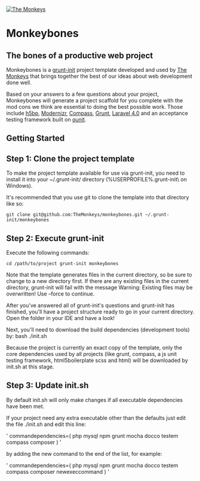 [![The Monkeys](http://www.themonkeys.com.au/img/monkey_logo.png)](http://www.themonkeys.com.au/)

Monkeybones
===========
## The bones of a productive web project

Monkeybones is a [grunt-init][1] project template developed and used by [The Monkeys][2] that brings together the best
of our ideas about web development done well.

Based on your answers to a few questions about your project, Monkeybones will generate a project scaffold for you
complete with the mod cons we think are essential to doing the best possible work. Those include [h5bp][3],
[Modernizr][4], [Compass][5], [Grunt][6], [Laravel 4.0][7] and an acceptance testing framework built on [qunit][8].

Getting Started
---------------

## Step 1: Clone the project template

To make the project template available for use via grunt-init, you need to install it into your ~/.grunt-init/ directory (%USERPROFILE%\.grunt-init\ on Windows).

It's recommended that you use git to clone the template into that directory like so:

`
git clone git@github.com:TheMonkeys/monkeybones.git ~/.grunt-init/monkeybones
`

## Step 2: Execute grunt-init

Execute the following commands:

`
cd /path/to/project
grunt-init monkeybones
`

Note that the template generates files in the current directory, so be sure to change to a new directory first. If there are any existing files in the current directory, grunt-init will fail with the message Warning: Existing files may be overwritten! Use –force to continue.

After you've answered all of grunt-init's questions and grunt-init has finished, you'll have a project structure ready to go in your current directory. Open the folder in your IDE and have a look!

Next, you'll need to download the build dependencies (development tools) by: bash ./init.sh

Because the project is currently an exact copy of the template, only the core dependencies used by all projects (like grunt, compass, a js unit testing framework, html5boilerplate scss and html) will be downloaded by init.sh at this stage.


## Step 3: Update init.sh

By default init.sh will only make changes if all executable dependencies have been met.

If your project need any extra executable other than the defaults just edit the file ./init.sh and edit this line:

'
commandependencies=( php mysql npm grunt mocha docco testem compass composer )
'

by adding the new command to the end of the list, for example:

'
commandependencies=( php mysql npm grunt mocha docco testem compass composer newexeccommand )
'

[1]: https://github.com/gruntjs/grunt-init
[2]: http://www.themonkeys.com.au/
[3]: http://html5boilerplate.com/
[4]: http://modernizr.com/
[5]: http://compass-style.org/
[6]: http://gruntjs.com/
[7]: http://four.laravel.com/
[8]: http://qunitjs.com/

